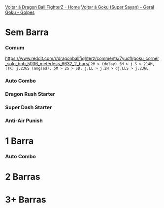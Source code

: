 <!-- TITLE: Goku - 3: Combos -->

[Voltar à Dragon Ball FighterZ - Home](/jogos/dragon-ball-fighter-z/home)
[Voltar à Goku (Super Sayan) - Geral](/jogos/dragon-ball-fighter-z/personagens/goku-ssj/geral)
[Goku - Golpes](/jogos/dragon-ball-fighter-z/personagens/goku-ssj/atkdata)
# Sem Barra
### Comum
https://www.reddit.com/r/dragonballfighterz/comments/7yucfl/goku_corner_solo_bnb_5036_meterless_6632_2_bars/
`2M > (delay) 5M > j.S > 214M, (TK) j.236S (angled), 5M > 2S > SD, j.LL > j.2H > dj.LLS > j.236L`

### Auto Combo

### Dragon Rush Starter

### Super Dash Starter

### Anti-Air Punish

# 1 Barra
### Auto Combo

# 2 Barras

# 3+ Barras
